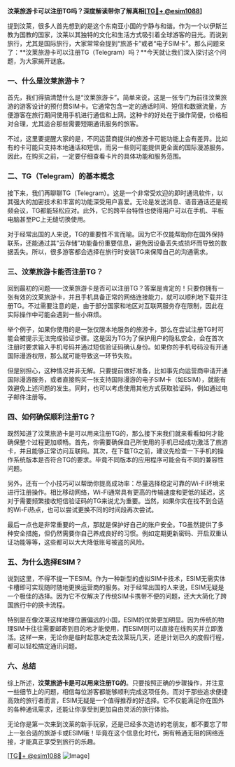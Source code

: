 **汶莱旅游卡可以注册TG吗？深度解读带你了解真相[[TG💪+ @esim1088](https://t.me/s/esim1088)]**

提到汶莱，很多人首先想到的是这个东南亚小国的宁静与和谐。作为一个以伊斯兰教为国教的国家，汶莱以其独特的文化和生活方式吸引着全球游客的目光。而说到旅行，尤其是国际旅行，大家常常会提到“旅游卡”或者“电子SIM卡”。那么问题来了：**汶莱旅游卡可以注册TG（Telegram）吗？**今天就让我们深入探讨这个问题，为大家揭开谜底。

### 一、什么是汶莱旅游卡？

首先，我们得搞清楚什么是“汶莱旅游卡”。简单来说，这是一张专门为前往汶莱旅游的游客设计的预付费SIM卡。它通常包含一定的通话时间、短信和数据流量，方便游客在旅行期间使用手机进行通信和上网。这种卡的好处在于操作简便，价格相对合理，尤其适合那些需要短期通讯服务的旅客。

不过，这里要提醒大家的是，不同运营商提供的旅游卡可能功能上会有差异。比如有的卡可能只支持本地通话和短信，而另一些则可能提供更全面的国际漫游服务。因此，在购买之前，一定要仔细查看卡片的具体功能和服务范围。

### 二、TG（Telegram）的基本概念

接下来，我们再聊聊TG（Telegram）。这是一个非常受欢迎的即时通讯软件，以其强大的加密技术和丰富的功能深受用户喜爱。无论是发送消息、语音通话还是视频会议，TG都能轻松应对。此外，它的跨平台特性也使得用户可以在手机、平板电脑甚至PC上无缝切换使用。

对于经常出国的人来说，TG的重要性不言而喻。因为它不仅能帮助你在国外保持联系，还能通过其“云存储”功能备份重要信息，避免因设备丢失或损坏而导致的数据丢失。所以，很多游客都会选择在旅行时安装TG来保障自己的沟通需求。

### 三、汶莱旅游卡能否注册TG？

回到最初的问题——汶莱旅游卡是否可以注册TG？答案是肯定的！只要你拥有一张有效的汶莱旅游卡，并且手机具备正常的网络连接能力，就可以顺利地下载并注册TG。不过需要注意的是，由于部分国家和地区对互联网服务存在限制，因此在实际操作中可能会遇到一些小麻烦。

举个例子，如果你使用的是一张仅限本地服务的旅游卡，那么在尝试注册TG时可能会被提示无法完成验证步骤。这是因为TG为了保护用户的隐私安全，会在首次注册时要求输入手机号码并通过短信验证码确认身份。如果你的手机号码没有开通国际漫游权限，那么就可能导致这一环节失败。

但是别担心，这种情况并非无解。只要提前做好准备，比如事先向运营商申请开通国际漫游服务，或者直接购买一张支持国际漫游的电子SIM卡（如ESIM），就能有效避免上述问题的发生。同时，也可以考虑使用其他方式获取验证码，例如通过电子邮件注册等。

### 四、如何确保顺利注册TG？

既然知道了汶莱旅游卡是可以用来注册TG的，那么接下来我们就来看看如何才能确保整个过程更加顺畅。首先，你需要确保自己所使用的手机已经成功激活了旅游卡，并且能够正常访问互联网。其次，在下载TG之前，建议先检查一下手机的操作系统版本是否符合TG的要求。毕竟不同版本的应用程序可能会有不同的兼容性问题。

另外，还有一个小技巧可以帮助你提高成功率：尽量选择稳定可靠的Wi-Fi环境来进行注册操作。相比移动网络，Wi-Fi通常具有更高的传输速度和更低的延迟，这对于需要频繁接收短信验证码的TG来说尤为重要。当然，如果你实在找不到合适的Wi-Fi热点，也可以尝试更换不同的时间段再次尝试。

最后一点也是非常重要的一点，那就是保护好自己的账户安全。TG虽然提供了多种安全措施，但仍然需要你自己养成良好的习惯。例如定期更新密码、开启双重认证功能等等，这些都可以大大降低账号被盗的风险。

### 五、为什么选择ESIM？

说到这里，不得不提一下ESIM。作为一种新型的虚拟SIM卡技术，ESIM无需实体卡槽即可实现随时随地更换运营商的服务。对于经常出国的人来说，ESIM无疑是一个极佳的选择。因为它不仅解决了传统SIM卡携带不便的问题，还大大简化了跨国旅行中的换卡流程。

特别是在像汶莱这样地理位置偏远的小国，ESIM的优势更加明显。因为传统的物理SIM卡往往需要邮寄到目的地才能使用，而ESIM则可以直接在线购买并立即激活。这样一来，无论你是临时起意决定去汶莱玩几天，还是计划已久的度假行程，都可以轻松搞定通讯问题。

### 六、总结

综上所述，**汶莱旅游卡是可以用来注册TG的**。只要按照正确的步骤操作，并注意一些细节上的问题，相信每位游客都能够顺利完成这项任务。而对于那些追求便捷高效的旅行者而言，ESIM无疑是一个值得推荐的好选择。它不仅能满足你在国外的各种通讯需求，还能让你享受到更加自由灵活的旅行体验。

无论你是第一次来到汶莱的新手玩家，还是已经多次造访的老朋友，都不要忘了带上一张合适的旅游卡或ESIM哦！毕竟在这个信息化时代，拥有畅通无阻的网络连接，才能真正享受到旅行的乐趣。

[[TG💪+ @esim1088](https://t.me/s/esim1088) ![Image](https://i.postimg.cc/4NQfJmqS/Snipaste-2025-05-13-00-14-12.png)]